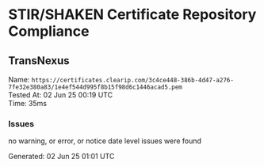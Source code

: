 # STIR/SHAKEN Certificate Repository Compliance

## TransNexus

Name: `https://certificates.clearip.com/3c4ce448-386b-4d47-a276-7fe32e380a83/1e4ef544d995f8b15f98d6c1446acad5.pem`\
Tested At: 02 Jun 25 00:19 UTC\
Time: 35ms

### Issues

no warning, or error, or notice date level issues were found

Generated: 02 Jun 25 01:01 UTC